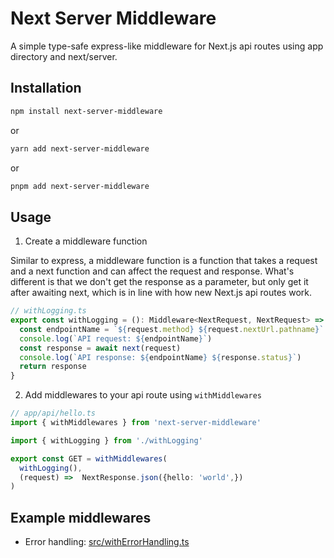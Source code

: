 # Next Server Middleware

A simple type-safe express-like middleware for Next.js api routes using app directory and next/server.

## Installation

```bash
npm install next-server-middleware
```

or

```bash
yarn add next-server-middleware
```

or

```bash
pnpm add next-server-middleware
```


## Usage
1. Create a middleware function 

Similar to express, a middleware function is a function that takes a request and a next function and can affect the request and response.
What's different is that we don't get the response as a parameter, but only get it after awaiting next, which is in line with how new Next.js api routes work.
```ts
// withLogging.ts
export const withLogging = (): Middleware<NextRequest, NextRequest> => async (request, next) => {
  const endpointName = `${request.method} ${request.nextUrl.pathname}`
  console.log(`API request: ${endpointName}`)
  const response = await next(request)
  console.log(`API response: ${endpointName} ${response.status}`)
  return response
}
```


2. Add middlewares to your api route using `withMiddlewares`
```ts
// app/api/hello.ts
import { withMiddlewares } from 'next-server-middleware'

import { withLogging } from './withLogging'

export const GET = withMiddlewares(
  withLogging(), 
  (request) =>  NextResponse.json({hello: 'world',})
)
````


## Example middlewares

- Error handling: [src/withErrorHandling.ts](src/withErrorHandling.ts)